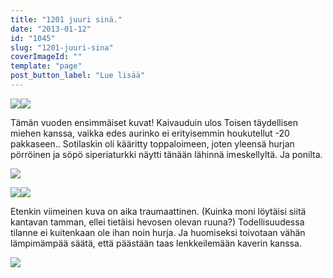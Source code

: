```yaml
---
title: "1201 juuri sinä."
date: "2013-01-12"
id: "1045"
slug: "1201-juuri-sina"
coverImageId: ""
template: "page"
post_button_label: "Lue lisää"
---
```


[![](/images/2013.01.12_4.JPG)](http://1.bp.blogspot.com/-q_KZdHgGmYY/UPGD2l3HQ0I/AAAAAAAAE6A/iao_A1Dcu-s/s1600/2013.01.12_4.JPG)[![](/images/2013.01.12_2.JPG)](http://4.bp.blogspot.com/-61MghJtMPUw/UPGD19WPPrI/AAAAAAAAE50/WQ8nK0QKAG8/s1600/2013.01.12_2.JPG)

Tämän vuoden ensimmäiset kuvat! Kaivauduin ulos Toisen täydellisen miehen kanssa, vaikka edes aurinko ei erityisemmin houkutellut -20 pakkaseen.. Sotilaskin oli kääritty toppaloimeen, joten yleensä hurjan pörröinen ja söpö siperiaturkki näytti tänään lähinnä imeskellyltä. Ja ponilta.

[![](/images/2013.01.12_10.JPG)](http://2.bp.blogspot.com/-UswD545Oj1w/UPGD0fd_kOI/AAAAAAAAE5g/snpIqwivuzo/s1600/2013.01.12_10.JPG)

[![](/images/2013.01.12_6.JPG)](http://3.bp.blogspot.com/-w3TpOsWq98c/UPGD2WC_TXI/AAAAAAAAE58/p7TPxYovWgk/s1600/2013.01.12_6.JPG)[![](/images/2013.01.12_13.JPG)](http://1.bp.blogspot.com/-Fgi4hlHoA1k/UPGD04ZkiRI/AAAAAAAAE5k/8S32oyqhans/s1600/2013.01.12_13.JPG)

Etenkin viimeinen kuva on aika traumaattinen. (Kuinka moni löytäisi siitä kantavan tamman, ellei tietäisi hevosen olevan ruuna?) Todellisuudessa tilanne ei kuitenkaan ole ihan noin hurja. Ja huomiseksi toivotaan vähän lämpimämpää säätä, että päästään taas lenkkeilemään kaverin kanssa.

[![](/images/ak.png)](http://1.bp.blogspot.com/-JiE0H6YooqA/UPGEURZbMCI/AAAAAAAAE6Q/jM-uh_mNA2U/s1600/ak.png)
